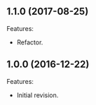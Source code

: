 ## 1.1.0 (2017-08-25)
Features:
  - Refactor.

## 1.0.0 (2016-12-22)
Features:
  - Initial revision.

